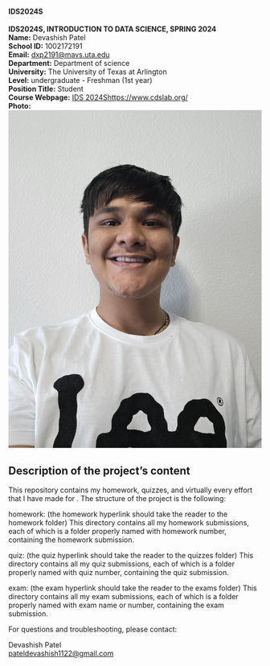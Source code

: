 #### IDS2024S

  **IDS2024S, INTRODUCTION TO DATA SCIENCE, SPRING 2024**       
**Name:** Devashish Patel  
**School ID:** 1002172191  
**Email:** dxp2191@mavs.uta.edu  
**Department:** Department of science  
**University:** The University of Texas at Arlington  
**Level:** undergraduate  - Freshman (1st year)  
**Position Title:** Student  
**Course Webpage:** [IDS 2024S](https://www.cdslab.org/)https://www.cdslab.org/  
**Photo:**  ![Photo of Devashish Patel](20230816_160924.jpg)

##  Description of the project’s content  
This repository contains my homework, quizzes, and virtually every effort that I have made for <course name>. The structure of the project is the following:

  homework: (the homework hyperlink should take the reader to the homework folder)
This directory contains all my homework submissions, each of which is a folder properly named with homework number, containing the homework submission.

  quiz: (the quiz hyperlink should take the reader to the quizzes folder)
This directory contains all my quiz submissions, each of which is a folder properly named with quiz number, containing the quiz submission.

  exam: (the exam hyperlink should take the reader to the exams folder)
This directory contains all my exam submissions, each of which is a folder properly named with exam name or number, containing the exam submission.

For questions and troubleshooting, please contact:

Devashish Patel  
pateldevashish1122@gmail.com


 
